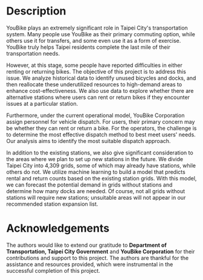 # Description
YouBike plays an extremely significant role in Taipei City's transportation system. Many people use YouBike as their primary commuting option, while others use it for transfers, and some even use it as a form of exercise. YouBike truly helps Taipei residents complete the last mile of their transportation needs.

However, at this stage, some people have reported difficulties in either renting or returning bikes. The objective of this project is to address this issue. We analyze historical data to identify unused bicycles and docks, and then reallocate these underutilized resources to high-demand areas to enhance cost-effectiveness. We also use data to explore whether there are alternative stations where users can rent or return bikes if they encounter issues at a particular station.

Furthermore, under the current operational model, YouBike Corporation assign personnel for vehicle dispatch. For users, their primary concern may be whether they can rent or return a bike. For the operators, the challenge is to determine the most effective dispatch method to best meet users' needs. Our analysis aims to identify the most suitable dispatch approach.

In addition to the existing stations, we also give significant consideration to the areas where we plan to set up new stations in the future. We divide Taipei City into 4,309 grids, some of which may already have stations, while others do not. We utilize machine learning to build a model that predicts rental and return counts based on the existing station grids. With this model, we can forecast the potential demand in grids without stations and determine how many docks are needed. Of course, not all grids without stations will require new stations; unsuitable areas will not appear in our recommended station expansion list.

# Acknowledgements
The authors would like to extend our gratitude to **Department of Transportation, Taipei City Government** and **YouBike Corporation** for their contributions and support to this project.
The authors are thankful for the assistance and resources provided, which were instrumental in the successful completion of this project.
